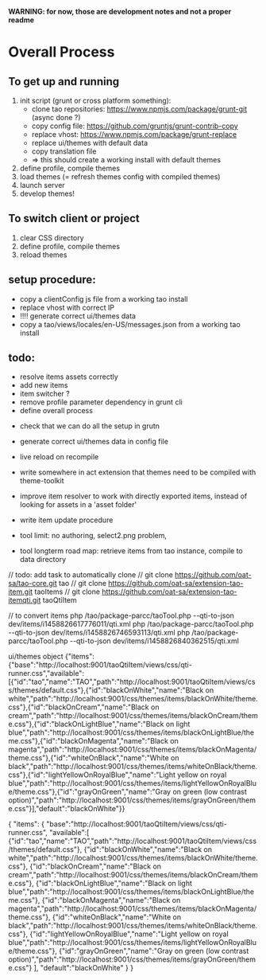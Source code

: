 **WARNING: for now, those are development notes and not a proper readme**

# Overall Process

## To get up and running

1. init script (grunt or cross platform something): 
    - clone tao repositories: https://www.npmjs.com/package/grunt-git (async done ?)
    - copy config file: https://github.com/gruntjs/grunt-contrib-copy
    - replace vhost: https://www.npmjs.com/package/grunt-replace
    - replace ui/themes with default data
    - copy translation file
    - => this should create a working install with default themes
2. define profile, compile themes
3. load themes (= refresh themes config with compiled themes)
4. launch server
5. develop themes!

## To switch client or project

1. clear CSS directory
2. define profile, compile themes
3. reload themes

setup procedure:
----------------
- copy a clientConfig js file from a working tao install
- replace vhost with correct IP
- !!!! generate correct ui/themes data 
- copy a tao/views/locales/en-US/messages.json from a working tao install

todo:
-----
+ resolve items assets correctly
+ add new items
+ item switcher ?
+ remove profile parameter dependency in grunt cli
+ define overall process

* check that we can do all the setup in grutn

- generate correct ui/themes data in config file 
- live reload on recompile
- write somewhere in act extension that themes need to be compiled with theme-toolkit
- improve item resolver to work with directly exported items, instead of looking for assets in a 'asset folder'
- write item update procedure

- tool limit: no authoring, select2.png problem,  
- tool longterm road map: retrieve items from tao instance, compile to data directory


// todo: add task to automatically clone
// git clone https://github.com/oat-sa/tao-core.git tao
// git clone https://github.com/oat-sa/extension-tao-item.git taoItems
// git clone https://github.com/oat-sa/extension-tao-itemqti.git taoQtiItem

// to convert items
php /tao/package-parcc/taoTool.php --qti-to-json dev/items/i1458826617776011/qti.xml
php /tao/package-parcc/taoTool.php --qti-to-json dev/items/i1458826746593113/qti.xml
php /tao/package-parcc/taoTool.php --qti-to-json dev/items/i1458826840362515/qti.xml


ui/themes object 
{"items":{"base":"http:\/\/localhost:9001\/taoQtiItem\/views\/css\/qti-runner.css","available":[{"id":"tao","name":"TAO","path":"http:\/\/localhost:9001\/taoQtiItem\/views\/css\/themes\/default.css"},{"id":"blackOnWhite","name":"Black on white","path":"http:\/\/localhost:9001\/css\/themes\/items\/blackOnWhite\/theme.css"},{"id":"blackOnCream","name":"Black on cream","path":"http:\/\/localhost:9001\/css\/themes\/items\/blackOnCream\/theme.css"},{"id":"blackOnLightBlue","name":"Black on light blue","path":"http:\/\/localhost:9001\/css\/themes\/items\/blackOnLightBlue\/theme.css"},{"id":"blackOnMagenta","name":"Black on magenta","path":"http:\/\/localhost:9001\/css\/themes\/items\/blackOnMagenta\/theme.css"},{"id":"whiteOnBlack","name":"White on black","path":"http:\/\/localhost:9001\/css\/themes\/items\/whiteOnBlack\/theme.css"},{"id":"lightYellowOnRoyalBlue","name":"Light yellow on royal blue","path":"http:\/\/localhost:9001\/css\/themes\/items\/lightYellowOnRoyalBlue\/theme.css"},{"id":"grayOnGreen","name":"Gray on green (low contrast option)","path":"http:\/\/localhost:9001\/css\/themes\/items\/grayOnGreen\/theme.css"}],"default":"blackOnWhite"}}

{
    "items":
        {
            "base":"http:\/\/localhost:9001\/taoQtiItem\/views\/css\/qti-runner.css",
            "available":[
                {"id":"tao","name":"TAO","path":"http:\/\/localhost:9001\/taoQtiItem\/views\/css\/themes\/default.css"},
                {"id":"blackOnWhite","name":"Black on white","path":"http:\/\/localhost:9001\/css\/themes\/items\/blackOnWhite\/theme.css"},
                {"id":"blackOnCream","name":"Black on cream","path":"http:\/\/localhost:9001\/css\/themes\/items\/blackOnCream\/theme.css"},
                {"id":"blackOnLightBlue","name":"Black on light blue","path":"http:\/\/localhost:9001\/css\/themes\/items\/blackOnLightBlue\/theme.css"},
                {"id":"blackOnMagenta","name":"Black on magenta","path":"http:\/\/localhost:9001\/css\/themes\/items\/blackOnMagenta\/theme.css"},
                {"id":"whiteOnBlack","name":"White on black","path":"http:\/\/localhost:9001\/css\/themes\/items\/whiteOnBlack\/theme.css"},
                {"id":"lightYellowOnRoyalBlue","name":"Light yellow on royal blue","path":"http:\/\/localhost:9001\/css\/themes\/items\/lightYellowOnRoyalBlue\/theme.css"},
                {"id":"grayOnGreen","name":"Gray on green (low contrast option)","path":"http:\/\/localhost:9001\/css\/themes\/items\/grayOnGreen\/theme.css"}
            ],
            "default":"blackOnWhite"
        }
    }

